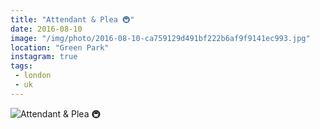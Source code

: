 ```yaml
---
title: "Attendant & Plea 🚇"
date: 2016-08-10
image: "/img/photo/2016-08-10-ca759129d491bf222b6af9f9141ec993.jpg"
location: "Green Park"
instagram: true
tags:
 - london
 - uk
---
```


![Attendant & Plea 🚇](/img/photo/2016-08-10-ca759129d491bf222b6af9f9141ec993.jpg)
